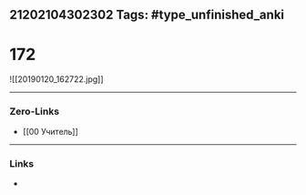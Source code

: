 21202104302302
Tags: #type_unfinished_anki 
---
# 172

![[20190120_162722.jpg]]

---
### Zero-Links
- [[00 Учитель]]
---
### Links
-
